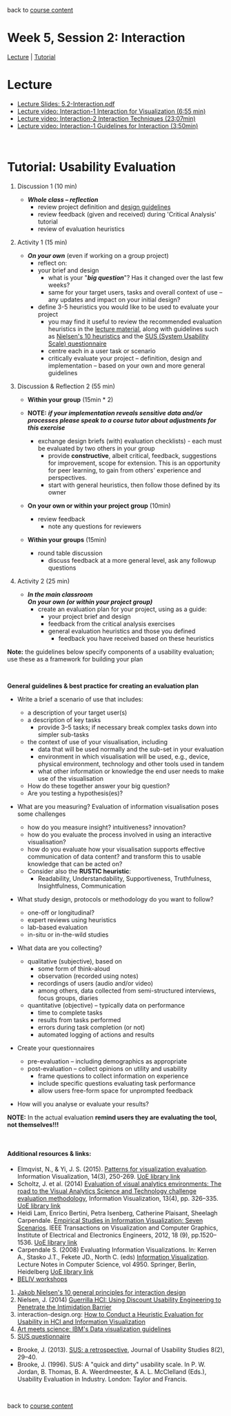 back to [course content](index)


# Week 5, Session 2: Interaction

[Lecture](#lecture) | [Tutorial](#usability-evaluation) 

<!-- 
Lecture topics: 

* 
-->

# Lecture

* [Lecture Slides: 5.2-Interaction.pdf](files/5.2-Interaction.pdf)  
* [Lecture video: Interaction-1 Interaction for Visualization (6:55 min)](https://drive.google.com/file/d/1FPK9LeO_Y0E0ylSTTOT4fi7_G6pWEsud/view?usp=sharing)
* [Lecture video: Interaction-2 Interaction Techniques (23:07min)](https://drive.google.com/file/d/1SLxhCUJdEuw7SF_CgB_NrQYvhaN6i-Db/view?usp=sharing)
* [Lecture video: Interaction-1 Guidelines for Interaction (3:50min)](https://drive.google.com/file/d/1tDdN8wBcESFvAB4sYHQMkGrASXnsRBHq/view?usp=sharing)
<p>&nbsp;</p>
<!-- # Quiz -->

<a name = "usability-evaluation"></a>
# Tutorial: Usability Evaluation
1. Discussion 1 (10 min)
    * ___Whole class &ndash; reflection___
        - review project definition and [design guidelines](tutorials.html#guidelines_defining_project_brief)
        - review feedback (given and received) during 'Critical Analysis' tutorial
        - review of evaluation heuristics 

1. Activity 1 (15 min)
    * ___On your own___ (even if working on a group project)
        - reflect on:
        - your brief and design
            - what is your "___big question___"? Has it changed over the last few weeks?
            - same for your target users, tasks and overall context of use &ndash; any updates and impact on your initial design?
        - define 3-5 heuristics you would like to be used to evaluate your project 
            - you may find it useful to review the recommended evaluation heuristics in the [lecture material](session-5-1.md#lecture), along with guidelines such as [Nielsen's 10 heuristics](https://www.nngroup.com/articles/ten-usability-heuristics) and the [SUS (System Usability Scale) questionnaire](https://www.usability.gov/how-to-and-tools/methods/system-usability-scale.html)
            - centre each in a user task or scenario
            - critically evaluate your project &ndash; definition, design and implementation &ndash; based on your own and more general guidelines

1. Discussion & Reflection 2 (55 min)
    * __Within your group__ (15min * 2)
    * __NOTE:__ ___if your implementation reveals sensitive data and/or processes please speak to a course tutor about adjustments for this exercise___
        * exchange design briefs (with) evaluation checklists) - each must be evaluated by two others in your group
            - provide __constructive__, albeit critical, feedback, suggestions for improvement, scope for extension. This is an opportunity for peer learning, to gain from others' experience and perspectives.
            - start with general heuristics, then follow those defined by its owner

    * __On your own or within your project group__ (10min)
        * review feedback
            - note any questions for reviewers
      
    * __Within your groups__ (15min)
        * round table discussion
            - discuss feedback at a more general level, ask any followup questions
 
1. Activity 2 (25 min)
    * ___In the main classroom___  
    ___On your own (or within your project group)___
        - create an evaluation plan for your project, using as a guide:
            - your project brief and design
            - feedback from the critical analysis exercises
            - general evaluation heuristics and those you defined
                - feedback you have received based on these heuristics

      
  __Note:__ the guidelines below specify components of a usability evaluation; use these as a framework for building your plan
  <p>&nbsp;</p>
  
__General guidelines &amp; best practice for creating an evaluation plan__

* Write a brief a scenario of use that includes:
    * a description of your target user(s)
    * a description of key tasks
        - provide 3&ndash;5 tasks; if necessary break complex tasks down into simpler sub-tasks
    * the context of use of your visualisation, including
        - data that will be used normally and the sub-set in your evaluation
        - environment in which visualisation will be used, e.g., device, physical environment, technology and other tools used in tandem
        - what other information or knowledge the end user needs to make use of the visualisation
    * How do these together answer your big question?
    * Are you testing a hypothesis(es)?

* What are you measuring? Evaluation of information visualisation poses some challenges
    - how do you measure insight? intuitiveness? innovation?
    - how do you evaluate the process involved in using an interactive visualisation?
    - how do you evaluate how your visualisation supports effective communication of data content? and transform this to usable knowledge that can be acted on?
    * Consider also the __RUSTIC heuristic__:
        - Readability, Understandability, Supportiveness, Truthfulness, Insightfulness, Communication

* What study design, protocols or methodology do you want to follow?
    - one-off or longitudinal?
    - expert reviews using heuristics
    - lab-based evaluation
    - in-situ or in-the-wild studies
* What data are you collecting?
    - qualitative (subjective), based on
        - some form of think-aloud
        - observation (recorded using notes)
        - recordings of users (audio and/or video)
        - among others, data collected from semi-structured interviews, focus groups, diaries
    - quantitative (objective) &ndash; typically data on performance
        - time to complete tasks
        - results from tasks performed
        - errors during task completion (or not)
        - automated logging of actions and results

* Create your questionnaires
    * pre-evaluation &ndash; including demographics as appropriate
    * post-evaluation &ndash; collect opinions on utility and usability
        - frame questions to collect information on experience
        - include specific questions evaluating task performance
        - allow users free-form space for unprompted feedback
    
* How will you analyse or evaluate your results?
    
__NOTE:__ In the actual evaluation __remind users they are evaluating the tool, not themselves!!!__
<p>&nbsp;</p>

#### Additional resources &amp; links:

* Elmqvist, N., & Yi, J. S. (2015). [Patterns for visualization evaluation](http://dx.doi.org/10.1177/1473871613513228). Information Visualization, 14(3), 250-269. [UoE library link](https://discovered.ed.ac.uk/permalink/f/1s15qcp/TN_sage_s10_1177_1473871613513228)
* Scholtz, J. et al. (2014) [Evaluation of visual analytics environments: The road to the Visual Analytics Science and Technology challenge evaluation methodology](http://dx.doi.org/10.1177/1473871613490290), Information Visualization, 13(4), pp. 326–335. [UoE library link](https://discovered.ed.ac.uk/permalink/f/1s15qcp/TN_sage_s10_1177_1473871613490290)
* Heidi Lam, Enrico Bertini, Petra Isenberg, Catherine Plaisant, Sheelagh Carpendale. [Empirical Studies in Information Visualization: Seven Scenarios](https://hal.inria.fr/hal-00932606/document). IEEE Transactions on Visualization and Computer Graphics, Institute of Electrical and Electronics Engineers, 2012, 18 (9), pp.1520–1536. [UoE library link](https://discovered.ed.ac.uk/permalink/f/1s15qcp/TN_hal_soai_HAL_hal_00932606v1)
* Carpendale S. (2008) Evaluating Information Visualizations. In: Kerren A., Stasko J.T., Fekete JD., North C. (eds) [Information Visualization](https://doi.org/10.1007/978-3-540-70956-5_2). Lecture Notes in Computer Science, vol 4950. Springer, Berlin, Heidelberg [UoE library link](https://discovered.ed.ac.uk/permalink/f/1s15qcp/TN_scopus2-s2.0-50549104903)
* [BELIV workshops](https://beliv-workshop.github.io)


1. [Jakob Nielsen's 10 general principles for interaction design](https://www.nngroup.com/articles/ten-usability-heuristics)
1. Nielsen, J. (2014) [Guerrilla HCI: Using Discount Usability Engineering to Penetrate the Intimidation Barrier](https://www.nngroup.com/articles/guerrilla-hci)
1. interaction-design.org: [How to Conduct a Heuristic Evaluation for Usability in HCI and Information Visualization](https://www.interaction-design.org/literature/article/how-to-conduct-a-heuristic-evaluation-for-usability-in-hci-and-information-visualization)
1. [Art meets science: IBM's Data visualization guidelines](https://www.ibm.com/design/v1/language/experience/data-visualization)
1. [SUS questionnaire](https://www.usability.gov/how-to-and-tools/methods/system-usability-scale.html)

* Brooke, J. (2013). [SUS: a retrospective](https://dl.acm.org/doi/abs/10.5555/2817912.2817913), Journal of Usability Studies 8(2), 29–40.
* Brooke, J. (1996). SUS: A "quick and dirty" usability scale. In P. W. Jordan, B. Thomas, B. A. Weerdmeester, & A. L. McClelland (Eds.), Usability Evaluation in Industry. London: Taylor and Francis.

<p>&nbsp;</p>

back to [course content](index)
